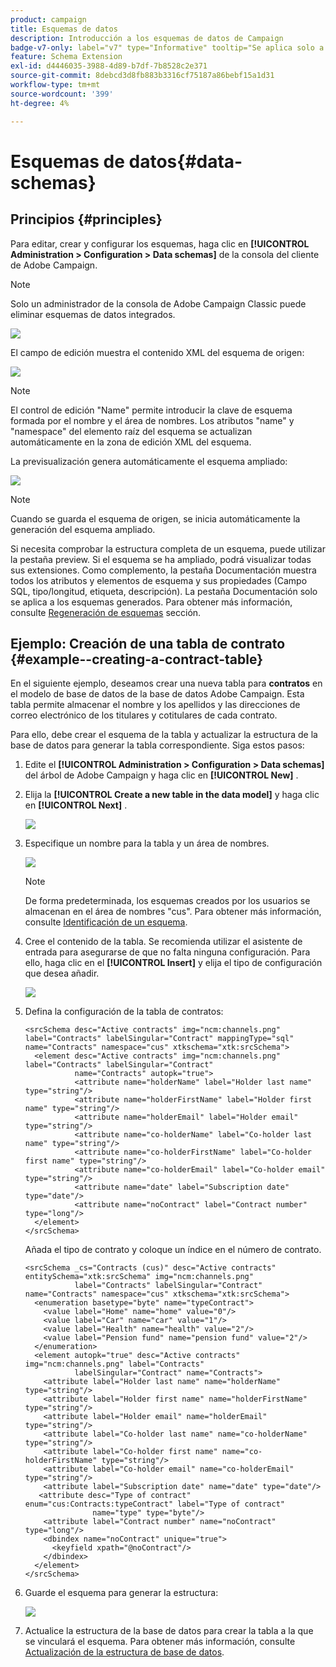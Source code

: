 ```yaml
---
product: campaign
title: Esquemas de datos
description: Introducción a los esquemas de datos de Campaign
badge-v7-only: label="v7" type="Informative" tooltip="Se aplica solo a Campaign Classic v7"
feature: Schema Extension
exl-id: d4446035-3988-4d89-b7df-7b8528c2e371
source-git-commit: 8debcd3d8fb883b3316cf75187a86bebf15a1d31
workflow-type: tm+mt
source-wordcount: '399'
ht-degree: 4%

---
```


# Esquemas de datos{#data-schemas}

## Principios {#principles}

Para editar, crear y configurar los esquemas, haga clic en **[!UICONTROL Administration > Configuration > Data schemas]** de la consola del cliente de Adobe Campaign.

>[!NOTE]
>
>Solo un administrador de la consola de Adobe Campaign Classic puede eliminar esquemas de datos integrados.

![](assets/d_ncs_integration_schema_navtree.png)

El campo de edición muestra el contenido XML del esquema de origen:

![](assets/d_ncs_integration_schema_edition.png)

>[!NOTE]
>
>El control de edición &quot;Name&quot; permite introducir la clave de esquema formada por el nombre y el área de nombres. Los atributos &quot;name&quot; y &quot;namespace&quot; del elemento raíz del esquema se actualizan automáticamente en la zona de edición XML del esquema.

La previsualización genera automáticamente el esquema ampliado:

![](assets/d_ncs_integration_schema_edition2.png)

>[!NOTE]
>
>Cuando se guarda el esquema de origen, se inicia automáticamente la generación del esquema ampliado.

Si necesita comprobar la estructura completa de un esquema, puede utilizar la pestaña preview. Si el esquema se ha ampliado, podrá visualizar todas sus extensiones. Como complemento, la pestaña Documentación muestra todos los atributos y elementos de esquema y sus propiedades (Campo SQL, tipo/longitud, etiqueta, descripción). La pestaña Documentación solo se aplica a los esquemas generados. Para obtener más información, consulte [Regeneración de esquemas](../../configuration/using/regenerating-schemas.md) sección.

## Ejemplo: Creación de una tabla de contrato {#example--creating-a-contract-table}

En el siguiente ejemplo, deseamos crear una nueva tabla para **contratos** en el modelo de base de datos de la base de datos Adobe Campaign. Esta tabla permite almacenar el nombre y los apellidos y las direcciones de correo electrónico de los titulares y cotitulares de cada contrato.

Para ello, debe crear el esquema de la tabla y actualizar la estructura de la base de datos para generar la tabla correspondiente. Siga estos pasos:

1. Edite el **[!UICONTROL Administration > Configuration > Data schemas]** del árbol de Adobe Campaign y haga clic en **[!UICONTROL New]** .
1. Elija la **[!UICONTROL Create a new table in the data model]** y haga clic en **[!UICONTROL Next]** .

   ![](assets/s_ncs_configuration_create_new_schema.png)

1. Especifique un nombre para la tabla y un área de nombres.

   ![](assets/s_ncs_configuration_create_new_param.png)

   >[!NOTE]
   >
   >De forma predeterminada, los esquemas creados por los usuarios se almacenan en el área de nombres &quot;cus&quot;. Para obtener más información, consulte [Identificación de un esquema](../../configuration/using/about-schema-reference.md#identification-of-a-schema).

1. Cree el contenido de la tabla. Se recomienda utilizar el asistente de entrada para asegurarse de que no falta ninguna configuración. Para ello, haga clic en el **[!UICONTROL Insert]** y elija el tipo de configuración que desea añadir.

   ![](assets/s_ncs_configuration_create_new_content.png)

1. Defina la configuración de la tabla de contratos:

   ```
   <srcSchema desc="Active contracts" img="ncm:channels.png" label="Contracts" labelSingular="Contract" mappingType="sql" name="Contracts" namespace="cus" xtkschema="xtk:srcSchema">
     <element desc="Active contracts" img="ncm:channels.png" label="Contracts" labelSingular="Contract"
              name="Contracts" autopk="true">
              <attribute name="holderName" label="Holder last name" type="string"/>
              <attribute name="holderFirstName" label="Holder first name" type="string"/>
              <attribute name="holderEmail" label="Holder email" type="string"/>
              <attribute name="co-holderName" label="Co-holder last name" type="string"/>           
              <attribute name="co-holderFirstName" label="Co-holder first name" type="string"/>           
              <attribute name="co-holderEmail" label="Co-holder email" type="string"/>    
              <attribute name="date" label="Subscription date" type="date"/>     
              <attribute name="noContract" label="Contract number" type="long"/>  
     </element>
   </srcSchema>
   ```

   Añada el tipo de contrato y coloque un índice en el número de contrato.

   ```
   <srcSchema _cs="Contracts (cus)" desc="Active contracts" entitySchema="xtk:srcSchema" img="ncm:channels.png"
              label="Contracts" labelSingular="Contract" name="Contracts" namespace="cus" xtkschema="xtk:srcSchema">
     <enumeration basetype="byte" name="typeContract">
       <value label="Home" name="home" value="0"/>
       <value label="Car" name="car" value="1"/>
       <value label="Health" name="health" value="2"/>
       <value label="Pension fund" name="pension fund" value="2"/>
     </enumeration>
     <element autopk="true" desc="Active contracts" img="ncm:channels.png" label="Contracts"
              labelSingular="Contract" name="Contracts">
       <attribute label="Holder last name" name="holderName" type="string"/>
       <attribute label="Holder first name" name="holderFirstName" type="string"/>
       <attribute label="Holder email" name="holderEmail" type="string"/>
       <attribute label="Co-holder last name" name="co-holderName" type="string"/>
       <attribute label="Co-holder first name" name="co-holderFirstName" type="string"/>
       <attribute label="Co-holder email" name="co-holderEmail" type="string"/>
       <attribute label="Subscription date" name="date" type="date"/>
      <attribute desc="Type of contract" enum="cus:Contracts:typeContract" label="Type of contract"
                  name="type" type="byte"/>
       <attribute label="Contract number" name="noContract" type="long"/>
       <dbindex name="noContract" unique="true">
         <keyfield xpath="@noContract"/>
       </dbindex>
     </element>
   </srcSchema>
   ```

1. Guarde el esquema para generar la estructura:

   ![](assets/s_ncs_configuration_structure.png)

1. Actualice la estructura de la base de datos para crear la tabla a la que se vinculará el esquema. Para obtener más información, consulte [Actualización de la estructura de base de datos](../../configuration/using/updating-the-database-structure.md).
